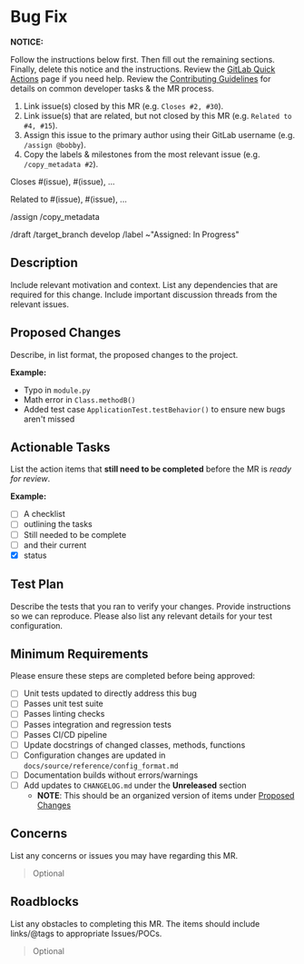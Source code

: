 # Bug Fix

**NOTICE:**

Follow the instructions below first. Then fill out the remaining sections. Finally, delete this notice and the instructions.
Review the [GitLab Quick Actions][quick actions] page if you need help.
Review the [Contributing Guidelines][contributing] for details on common developer tasks & the MR process.

1. Link issue(s) closed by this MR (e.g. `Closes #2, #30`).
1. Link issue(s) that are related, but not closed by this MR (e.g. `Related to #4, #15`).
1. Assign this issue to the primary author using their GitLab username (e.g. `/assign @bobby`).
1. Copy the labels & milestones from the most relevant issue (e.g. `/copy_metadata #2`).

<!-- Closing/Related Issues -->

Closes #(issue), #(issue), ...

Related to #(issue), #(issue), ...

<!-- Quick Actions -->

/assign
/copy_metadata

/draft
/target_branch develop
/label ~"Assigned: In Progress"

## Description

Include relevant motivation and context.
List any dependencies that are required for this change.
Include important discussion threads from the relevant issues.

## Proposed Changes

Describe, in list format, the proposed changes to the project.

**Example:**

- Typo in `module.py`
- Math error in `Class.methodB()`
- Added test case `ApplicationTest.testBehavior()` to ensure new bugs aren't missed

## Actionable Tasks

List the action items that **still need to be completed** before the MR is *ready for review*.

**Example:**

- [ ] A checklist
- [ ] outlining the tasks
- [ ] Still needed to be complete
- [ ] and their current
- [x] status

## Test Plan

Describe the tests that you ran to verify your changes.
Provide instructions so we can reproduce.
Please also list any relevant details for your test configuration.

## Minimum Requirements

Please ensure these steps are completed before being approved:

- [ ] Unit tests updated to directly address this bug
- [ ] Passes unit test suite
- [ ] Passes linting checks
- [ ] Passes integration and regression tests
- [ ] Passes CI/CD pipeline
- [ ] Update docstrings of changed classes, methods, functions
- [ ] Configuration changes are updated in `docs/source/reference/config_format.md`
- [ ] Documentation builds without errors/warnings
- [ ] Add updates to `CHANGELOG.md` under the **Unreleased** section
  - **NOTE**: This should be an organized version of items under [Proposed Changes](#proposed-changes)

## Concerns

List any concerns or issues you may have regarding this MR.

> Optional

## Roadblocks

List any obstacles to completing this MR.
The items should include links/@tags to appropriate Issues/POCs.

> Optional

<!-- Links -->

[contributing]: https://code.vt.edu/space-research/resonaate/resonaate/-/blob/develop/CONTRIBUTING.md
[quick actions]: https://docs.gitlab.com/ee/user/project/quick_actions.html
